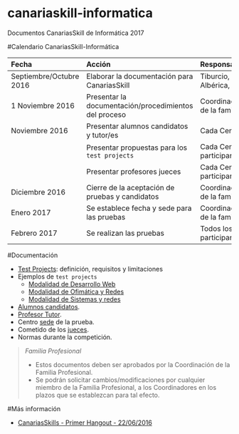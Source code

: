 # canariaskill-informatica

Documentos CanariasSkill de Informática 2017

#Calendario CanariasSkill-Informática

| Fecha           | Acción | Responsable/s |
| :-------------- | :----- | :------------ |
| Septiembre/Octubre 2016 | Elaborar la documentación para CanariasSkill | Tiburcio, Albérica, David |
| 1 Noviembre 2016| Presentar la documentación/procedimientos del proceso | Coordinación de la familia |
| Noviembre 2016  | Presentar alumnos candidatos y tutor/es | Cada Centro |
|                 | Presentar propuestas para los `test projects` | Cada Centro participante |
|                 | Presentar profesores jueces | Cada Centro participante |
| Diciembre 2016  | Cierre de la aceptación de pruebas y candidatos | Coordinación de la familia |
| Enero 2017      | Se establece fecha y sede para las pruebas | Coordinación de la familia |
| Febrero 2017    | Se realizan las pruebas | Todos los participantes |

#Documentación

* [Test Projects](./docs/test-projects.md): definición, requisitos y limitaciones
* Ejemplos de `test projects`
    * [Modalidad de Desarrollo Web](./test-projects/desarrollo-web)   
    * [Modalidad de Ofimática y Redes](./test-projects/ofimatica-y-redes)   
    * [Modalidad de Sistemas y redes](./test-projects/sistemas-y-redes)
* [Alumnos candidatos](./docs/alumnos.md).
* [Profesor Tutor](./docs/tutores.md).
* Centro [sede](./docs/sede.md) de la prueba.
* Cometido de los [jueces](./docs/jueces.md).
* Normas durante la competición.

> *Familia Profesional*
>
> * Estos documentos deben ser aprobados por la Coordinación de la Familia Profesional.
> * Se podrán solicitar cambios/modificaciones por cualquier miembro de la Familia
Profesional, a los Coordinadores en los plazos que se establezcan para tal efecto.

#Más información

* [CanariasSkills - Primer Hangout - 22/06/2016](https://www.youtube.com/watch?v=-zARtTfaWbY)
